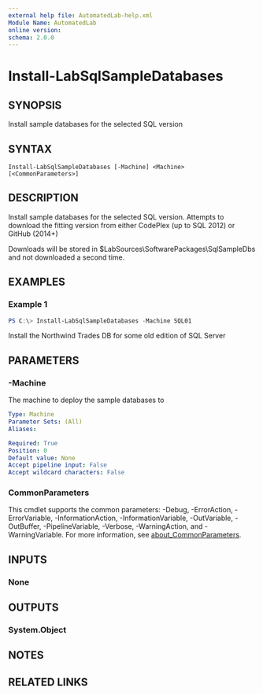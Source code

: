 ```yaml
---
external help file: AutomatedLab-help.xml
Module Name: AutomatedLab
online version:
schema: 2.0.0
---
```


# Install-LabSqlSampleDatabases

## SYNOPSIS
Install sample databases for the selected SQL version

## SYNTAX

```
Install-LabSqlSampleDatabases [-Machine] <Machine> [<CommonParameters>]
```

## DESCRIPTION
Install sample databases for the selected SQL version.
Attempts to download the fitting version from either CodePlex (up to SQL 2012) or GitHub (2014+)

Downloads will be stored in $LabSources\SoftwarePackages\SqlSampleDbs and not downloaded a second time.

## EXAMPLES

### Example 1
```powershell
PS C:\> Install-LabSqlSampleDatabases -Machine SQL01
```

Install the Northwind Trades DB for some old edition of SQL Server

## PARAMETERS

### -Machine
The machine to deploy the sample databases to

```yaml
Type: Machine
Parameter Sets: (All)
Aliases:

Required: True
Position: 0
Default value: None
Accept pipeline input: False
Accept wildcard characters: False
```

### CommonParameters
This cmdlet supports the common parameters: -Debug, -ErrorAction, -ErrorVariable, -InformationAction, -InformationVariable, -OutVariable, -OutBuffer, -PipelineVariable, -Verbose, -WarningAction, and -WarningVariable. For more information, see [about_CommonParameters](http://go.microsoft.com/fwlink/?LinkID=113216).

## INPUTS

### None
## OUTPUTS

### System.Object
## NOTES

## RELATED LINKS
